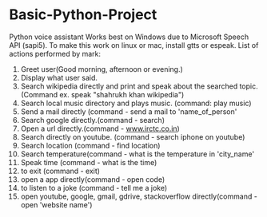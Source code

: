 # Basic-Python-Project
Python voice assistant
Works best on Windows due to Microsoft Speech API (sapi5). 
To make this work on linux or mac, install gtts or espeak.
List of actions performed by mark:
1. Greet user(Good morning, afternoon or evening.)
2. Display what user said.
3. Search wikipedia directly and print and speak about the searched topic.(Command ex. speak "shahrukh khan wikipedia")
4. Search local music directory and plays music. (command: play music)
5. Send a mail directly (command - send a mail to 'name_of_person'
6. Search google directly.(command - search)
7. Open a url directly.(command - www.irctc.co.in)
8. Search directly on youtube. (command - search iphone on youtube)
9. Search location (command - find location)
10. Search temperature(command - what is the temperature in 'city_name'
11. Speak time (command - what is the time)
12. to exit (command - exit)
13. open a app directly(command - open code)
14. to listen to a joke (command - tell me a joke)
15. open youtube, google, gmail, gdrive, stackoverflow directly(command - open 'website name')
